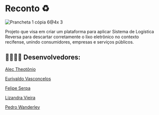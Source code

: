# Reconto ♻️
![Prancheta 1 cópia 6@4x 3](https://github.com/TheEuri/reconto/assets/62456615/a48e40ed-9d4f-4262-bc99-2e39f806a5e6)

Projeto que visa em criar um plataforma para aplicar Sistema de Logística Reversa para descartar corretamente o lixo eletrônico no contexto recifense, unindo consumidores, empresas e serviços públicos.

<h2>👨‍💻👩‍💻 Desenvolvedores:</h2>
<p><a href="https://github.com/alecct812">Alec Theotônio</a> 
<p><a href="https://github.com/TheEuri">Eurivaldo Vasconcelos</a> 
<p><a href="https://github.com/Felipeserpa01">Felipe Serpa</a> 
<p><a href="https://github.com/lizandravieira">Lizandra Vieira</a> 
<p><a href="https://github.com/Pedrolira16">Pedro Wanderley</a> 
